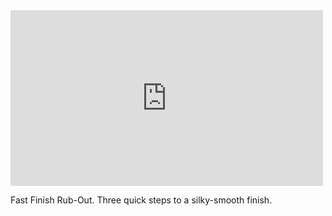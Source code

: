 <iframe width="500" height="281"  id="youtube_iframe" src="https://www.youtube.com/embed/O9LOtYFMb-A?feature=oembed&amp;enablejsapi=1&amp;origin=http://safe.txmblr.com&amp;wmode=opaque" frameborder="0" allow="accelerometer; autoplay; encrypted-media; gyroscope; picture-in-picture" allowfullscreen></iframe>                    

Fast Finish Rub-Out. Three quick steps to a silky-smooth finish.
